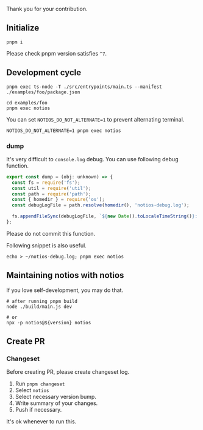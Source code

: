 Thank you for your contribution.

## Initialize

```
pnpm i
```

Please check pnpm version satisfies `^7`.

## Development cycle

```
pnpm exec ts-node -T ./src/entrypoints/main.ts --manifest ./examples/foo/package.json
```

```
cd examples/foo
pnpm exec notios
```

You can set `NOTIOS_DO_NOT_ALTERNATE=1` to prevent alternating terminal.

```
NOTIOS_DO_NOT_ALTERNATE=1 pnpm exec notios
```

### dump

It's very difficult to `console.log` debug.
You can use following debug function.

```js
export const dump = (obj: unknown) => {
  const fs = require('fs');
  const util = require('util');
  const path = require('path');
  const { homedir } = require('os');
  const debugLogFile = path.resolve(homedir(), 'notios-debug.log');

  fs.appendFileSync(debugLogFile, `${new Date().toLocaleTimeString()}: ${util.inspect(obj)}\n`);
};
```

Please do not commit this function.

Following snippet is also useful.

`echo > ~/notios-debug.log; pnpm exec notios`

## Maintaining notios with notios

If you love self-development, you may do that.

```
# after running pnpm build
node ./build/main.js dev

# or
npx -p notios@${version} notios
```


## Create PR

### Changeset

Before creating PR, please create changeset log.

1. Run `pnpm changeset`
2. Select `notios`
3. Select necessary version bump.
4. Write summary of your changes.
5. Push if necessary.

It's ok whenever to run this.
